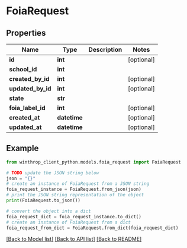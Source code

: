 # FoiaRequest


## Properties

Name | Type | Description | Notes
------------ | ------------- | ------------- | -------------
**id** | **int** |  | [optional] 
**school_id** | **int** |  | 
**created_by_id** | **int** |  | [optional] 
**updated_by_id** | **int** |  | [optional] 
**state** | **str** |  | 
**foia_label_id** | **int** |  | [optional] 
**created_at** | **datetime** |  | [optional] 
**updated_at** | **datetime** |  | [optional] 

## Example

```python
from winthrop_client_python.models.foia_request import FoiaRequest

# TODO update the JSON string below
json = "{}"
# create an instance of FoiaRequest from a JSON string
foia_request_instance = FoiaRequest.from_json(json)
# print the JSON string representation of the object
print(FoiaRequest.to_json())

# convert the object into a dict
foia_request_dict = foia_request_instance.to_dict()
# create an instance of FoiaRequest from a dict
foia_request_from_dict = FoiaRequest.from_dict(foia_request_dict)
```
[[Back to Model list]](../README.md#documentation-for-models) [[Back to API list]](../README.md#documentation-for-api-endpoints) [[Back to README]](../README.md)


